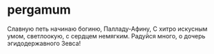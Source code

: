 # pergamum
Славную петь начинаю богиню, Палладу-Афину, С хитро искусным умом, светлоокую, с сердцем немягким. Радуйся много, о дочерь эгидодержавного Зевса!
